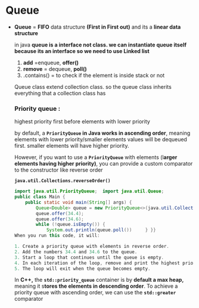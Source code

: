 # Queue

- **Queue** = **FIFO** data structure **(First in First out)** and its a **linear data structure**
    
    in java **queue is a interface not class. we can instantiate queue itself because its an interface  so we need to use Linked list**
    
    1. **add** =enqueue, **offer()**
    2.  **remove** = dequeue, **poll()**
    3. .contains() = to check if the element is inside stack or not
    
    Queue class extend collection class. so the queue class inherits everything that a collection class has
    
    ### Priority queue :
    
    highest priority first before elements with lower priority
    
    by default, a **`PriorityQueue` in Java works in ascending order**, meaning elements with lower priority/smaller elements values will be dequeued first. smaller elements will have higher priority.
    
    However, if you want to use a **`PriorityQueue`** with elements (l**arger elements having higher priority)**, you can provide a custom comparator to the constructor like reverse order
    
    **`java.util.Collections.reverseOrder()`** 
    
    ```java
    import java.util.PriorityQueue;  import java.util.Queue;
    public class Main {
        public static void main(String[] args) {
            Queue<Double> queue = new PriorityQueue<>(java.util.Collections.reverseOrder());
            queue.offer(34.4);
            queue.offer(34.6);
            while (!queue.isEmpty()) {
                System.out.println(queue.poll())     } }}
    When you run this code, it will:
    
    1. Create a priority queue with elements in reverse order.
    2. Add the numbers 34.4 and 34.6 to the queue.
    3. Start a loop that continues until the queue is empty.
    4. In each iteration of the loop, remove and print the highest priority element (largest number) from the queue.
    5. The loop will exit when the queue becomes empty.
    ```
    
    In **C++,** the **`std::priority_queue`** container is by **default a max heap,** meaning it s**tores the elements in descending order**. To achieve a priority queue with ascending order, we can use the **`std::greater`** comparator